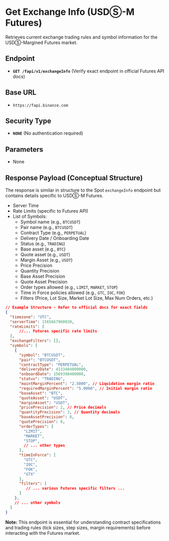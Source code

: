 # Get Exchange Info (USDⓈ-M Futures)

Retrieves current exchange trading rules and symbol information for the USDⓈ-Margined Futures market.

## Endpoint

*   **`GET /fapi/v1/exchangeInfo`** (Verify exact endpoint in official Futures API docs)

## Base URL

*   `https://fapi.binance.com`

## Security Type

*   **`NONE`** (No authentication required)

## Parameters

*   None

## Response Payload (Conceptual Structure)

The response is similar in structure to the Spot `exchangeInfo` endpoint but contains details specific to USDⓈ-M Futures.

*   Server Time
*   Rate Limits (specific to Futures API)
*   List of Symbols:
    *   Symbol name (e.g., `BTCUSDT`)
    *   Pair name (e.g., `BTCUSDT`)
    *   Contract Type (e.g., `PERPETUAL`)
    *   Delivery Date / Onboarding Date
    *   Status (e.g., `TRADING`)
    *   Base asset (e.g., `BTC`)
    *   Quote asset (e.g., `USDT`)
    *   Margin Asset (e.g., `USDT`)
    *   Price Precision
    *   Quantity Precision
    *   Base Asset Precision
    *   Quote Asset Precision
    *   Order types allowed (e.g., `LIMIT`, `MARKET`, `STOP`)
    *   Time in Force policies allowed (e.g., `GTC`, `IOC`, `FOK`)
    *   Filters (Price, Lot Size, Market Lot Size, Max Num Orders, etc.)

```json
// Example Structure - Refer to official docs for exact fields
{
  "timezone": "UTC",
  "serverTime": 1565667960030,
  "rateLimits": [
      //... Futures specific rate limits
  ],
  "exchangeFilters": [],
  "symbols": [
    {
      "symbol": "BTCUSDT",
      "pair": "BTCUSDT",
      "contractType": "PERPETUAL",
      "deliveryDate": 4133404800000,
      "onboardDate": 1569398400000,
      "status": "TRADING",
      "maintMarginPercent": "2.5000", // Liquidation margin ratio
      "requiredMarginPercent": "5.0000", // Initial margin ratio
      "baseAsset": "BTC",
      "quoteAsset": "USDT",
      "marginAsset": "USDT",
      "pricePrecision": 2, // Price decimals
      "quantityPrecision": 3, // Quantity decimals
      "baseAssetPrecision": 8,
      "quotePrecision": 8,
      "orderTypes": [
        "LIMIT",
        "MARKET",
        "STOP",
        // ... other types
      ],
      "timeInForce": [
        "GTC",
        "IOC",
        "FOK",
        "GTX"
      ],
      "filters": [
         // ... various Futures specific filters ...
      ]
    },
    // ... other symbols
  ]
}
```

**Note:** This endpoint is essential for understanding contract specifications and trading rules (tick sizes, step sizes, margin requirements) before interacting with the Futures market. 
